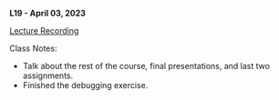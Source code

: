 **L19 - April 03, 2023**

[Lecture Recording](https://youtu.be/ePnwp5YGRAg)

Class Notes:

* Talk about the rest of the course, final presentations, and last two assignments.
* Finished the debugging exercise.
